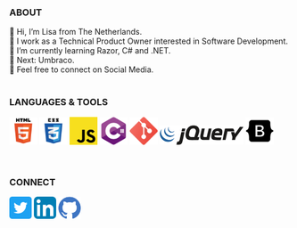 <h3 align="left">ABOUT</h3>

👋 Hi, I’m Lisa from The Netherlands.<br>
👀 I work as a Technical Product Owner interested in Software Development.<br>
🌱 I’m currently learning Razor, C# and .NET.<br>
🌱 Next: Umbraco.<br>
💞️ Feel free to connect on Social Media.<br><br>

<h3 align="left">LANGUAGES & TOOLS</h3>
<p align="left"> 
<img src="294678_html5_icon.png" alt="HTML5" width="50" height="50"/>
<img src="294692_css3_icon.png" alt="CSS3" width="50" height="50"/>
<img src="javascript-js-logo-2949701702-seeklogo.com.png" alt="JavaScript" width="50" height="50"/>
<img src="https://github.com/LisaBue/LisaBue/blob/main/c.png" alt="Csharp" width="50" height="50"/>
<img src="2993773_git_social media_icon.png" alt="Git" width="50" height="50"/>
<img src="jquery-logo-BD35C03823-seeklogo.com.png" alt="jQuery" width="150" height="35"/>
<img src="8666135_bootstrap_icon.png" alt="Bootstrap" width="50" height="50"/>
</p><br>
<h3 align="left">CONNECT</h3>
<a href="https://twitter.com/Majin_Bue" target="_blank"><img src="5296516_tweet_twitter_twitter logo_icon.png" alt="Twitter" width="40" height="40"/></a> 
<a href="https://www.linkedin.com/in/lisakotzebue/" target="_blank"> <img src="4102586_applications_linkedin_social_social media_icon.png" alt="LinkedIn3" width="40" height="40"/></a>
<a href="https://github.com/LisaBue" target="_blank"><img src="1298743_github_git_logo_social_icon.png" alt="GitHub" width="40" height="40"/></a> 
